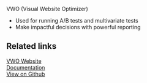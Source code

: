 VWO (Visual Website Optimizer)
- Used for running A/B tests and multivariate tests
- Make impactful decisions with powerful reporting

## Related links

[VWO Website][]  
[Documentation][]  
[View on Github][]

[//]: # "These are reference links used in the body of this note and get stripped out when the markdown processor does its job. There is no need to format nicely because it shouldn't be seen. Thanks SO - http://stackoverflow.com/questions/4823468/store-comments-in-markdown-syntax"
[VWO website]: https://vwo.com/
[documentation]: https://docs.rudderlabs.com/
[view on github]: https://github.com/rudderlabs/rudder-transformer/tree/master/v0/vwo
